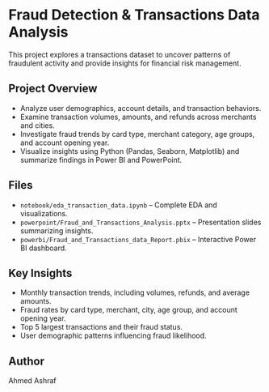 # Fraud Detection & Transactions Data Analysis

This project explores a transactions dataset to uncover patterns of fraudulent activity and provide insights for financial risk management.

## Project Overview
- Analyze user demographics, account details, and transaction behaviors.  
- Examine transaction volumes, amounts, and refunds across merchants and cities.  
- Investigate fraud trends by card type, merchant category, age groups, and account opening year.  
- Visualize insights using Python (Pandas, Seaborn, Matplotlib) and summarize findings in Power BI and PowerPoint.

## Files
- `notebook/eda_transaction_data.ipynb` – Complete EDA and visualizations.  
- `powerpoint/Fraud_and_Transactions_Analysis.pptx` – Presentation slides summarizing insights.  
- `powerbi/Fraud_and_Transactions_data_Report.pbix` – Interactive Power BI dashboard.  

## Key Insights
- Monthly transaction trends, including volumes, refunds, and average amounts.  
- Fraud rates by card type, merchant, city, age group, and account opening year.  
- Top 5 largest transactions and their fraud status.  
- User demographic patterns influencing fraud likelihood.

## Author
Ahmed Ashraf
